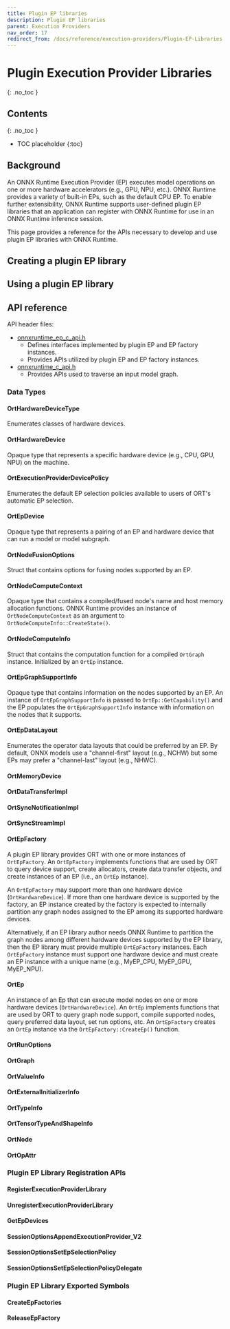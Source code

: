 ```yaml
---
title: Plugin EP libraries
description: Plugin EP libraries
parent: Execution Providers
nav_order: 17
redirect_from: /docs/reference/execution-providers/Plugin-EP-Libraries
---
```


# Plugin Execution Provider Libraries
{: .no_toc }

## Contents
{: .no_toc }

* TOC placeholder
{:toc}

## Background
An ONNX Runtime Execution Provider (EP) executes model operations on one or more hardware accelerators (e.g., GPU, NPU, etc.). ONNX Runtime provides a variety of built-in EPs, such as the default CPU EP. To enable further extensibility, ONNX Runtime supports user-defined plugin EP libraries that an application can register with ONNX Runtime for use in an ONNX Runtime inference session.<br/>

This page provides a reference for the APIs necessary to develop and use plugin EP libraries with ONNX Runtime.

## Creating a plugin EP library

## Using a plugin EP library

## API reference
API header files:
 - [onnxruntime_ep_c_api.h](https://github.com/microsoft/onnxruntime/blob/main/include/onnxruntime/core/session/onnxruntime_ep_c_api.h)
   - Defines interfaces implemented by plugin EP and EP factory instances.
   - Provides APIs utilized by plugin EP and EP factory instances.
 - [onnxruntime_c_api.h](https://github.com/microsoft/onnxruntime/blob/main/include/onnxruntime/core/session/onnxruntime_c_api.h)
   - Provides APIs used to traverse an input model graph.

### Data Types
#### OrtHardwareDeviceType
Enumerates classes of hardware devices.

#### OrtHardwareDevice
Opaque type that represents a specific hardware device (e.g., CPU, GPU, NPU) on the machine.

#### OrtExecutionProviderDevicePolicy
Enumerates the default EP selection policies available to users of ORT's automatic EP selection.

#### OrtEpDevice
Opaque type that represents a pairing of an EP and hardware device that can run a model or model subgraph.

#### OrtNodeFusionOptions
Struct that contains options for fusing nodes supported by an EP.

#### OrtNodeComputeContext
Opaque type that contains a compiled/fused node's name and host memory allocation functions. ONNX Runtime provides an instance of `OrtNodeComputeContext` as an argument to `OrtNodeComputeInfo::CreateState()`.

#### OrtNodeComputeInfo
Struct that contains the computation function for a compiled `OrtGraph` instance. Initialized by an `OrtEp` instance.

#### OrtEpGraphSupportInfo
Opaque type that contains information on the nodes supported by an EP. An instance of `OrtEpGraphSupportInfo` is passed to `OrtEp::GetCapability()` and the EP populates the `OrtEpGraphSupportInfo` instance with information on the nodes that it supports.

#### OrtEpDataLayout
Enumerates the operator data layouts that could be preferred by an EP. By default, ONNX models use a "channel-first" layout (e.g., NCHW) but some EPs may prefer a "channel-last" layout (e.g., NHWC).

#### OrtMemoryDevice
#### OrtDataTransferImpl
#### OrtSyncNotificationImpl
#### OrtSyncStreamImpl
#### OrtEpFactory
A plugin EP library provides ORT with one or more instances of `OrtEpFactory`. An `OrtEpFactory` implements functions that are used by ORT to query device support, create allocators, create data transfer objects, and create instances of an EP (i.e., an `OrtEp` instance).<br/>

An `OrtEpFactory` may support more than one hardware device (`OrtHardwareDevice`). If more than one hardware device is supported by the factory, an EP instance created by the factory is expected to internally partition any graph nodes assigned to the EP among its supported hardware devices.<br/>

Alternatively, if an EP library author needs ONNX Runtime to partition the graph nodes among different hardware devices supported by the EP library, then the EP library must provide multiple `OrtEpFactory` instances. Each `OrtEpFactory` instance must support one hardware device and must create an EP instance with a unique name (e.g., MyEP_CPU, MyEP_GPU, MyEP_NPU).

#### OrtEp
An instance of an Ep that can execute model nodes on one or more hardware devices (`OrtHardwareDevice`). An `OrtEp` implements functions that are used by ORT to query graph node support, compile supported nodes, query preferred data layout, set run options, etc. An `OrtEpFactory` creates an `OrtEp` instance via the `OrtEpFactory::CreateEp()` function.

#### OrtRunOptions
#### OrtGraph
#### OrtValueInfo
#### OrtExternalInitializerInfo
#### OrtTypeInfo
#### OrtTensorTypeAndShapeInfo
#### OrtNode
#### OrtOpAttr

### Plugin EP Library Registration APIs
#### RegisterExecutionProviderLibrary
#### UnregisterExecutionProviderLibrary
#### GetEpDevices
#### SessionOptionsAppendExecutionProvider_V2
#### SessionOptionsSetEpSelectionPolicy
#### SessionOptionsSetEpSelectionPolicyDelegate

### Plugin EP Library Exported Symbols
#### CreateEpFactories
#### ReleaseEpFactory

